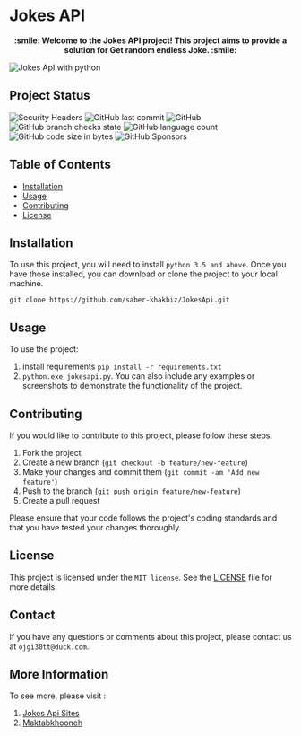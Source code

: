 # Jokes API

<p align="center"><strong>:smile: Welcome to the Jokes API project! This project aims to provide a solution for Get random endless Joke. :smile:</strong></p>

![Jokes ApI with python](https://github.com/saber-khakbiz/JokesApi/blob/master/images/JokesApi.jpg)

## Project Status

![Security Headers](https://img.shields.io/security-headers?url=https%3A%2F%2Fgithub.com%2Fsaber-khakbiz)
![GitHub last commit](https://img.shields.io/github/last-commit/saber-khakbiz/jokesapi)
![GitHub](https://img.shields.io/github/license/saber-khakbiz/jokesapi)
![GitHub branch checks state](https://img.shields.io/github/checks-status/saber-khakbiz/jokesapi/master)
![GitHub language count](https://img.shields.io/github/languages/count/saber-khakbiz/jokesapi)
![GitHub code size in bytes](https://img.shields.io/github/languages/code-size/saber-khakbiz/jokesapi)
![GitHub Sponsors](https://img.shields.io/github/sponsors/python)

## Table of Contents

- [Installation](#installation)
- [Usage](#usage)
- [Contributing](#contributing)
- [License](#license)

## Installation

To use this project, you will need to install `python 3.5 and above`. Once you have those installed, you can download or clone the project to your local machine.

`git clone https://github.com/saber-khakbiz/JokesApi.git`

## Usage

To use the project:

1. install requirements `pip install -r requirements.txt`
2. `python.exe jokesapi.py`.
   You can also include any examples or screenshots to demonstrate the functionality of the project.

## Contributing

If you would like to contribute to this project, please follow these steps:

1. Fork the project
2. Create a new branch (`git checkout -b feature/new-feature`)
3. Make your changes and commit them (`git commit -am 'Add new feature'`)
4. Push to the branch (`git push origin feature/new-feature`)
5. Create a pull request

Please ensure that your code follows the project's coding standards and that you have tested your changes thoroughly.

## License

This project is licensed under the `MIT license`. See the [LICENSE](LICENSE) file for more details.

## Contact

If you have any questions or comments about this project, please contact us at `ojgi30tt@duck.com`.

## More Information

To see more, please visit :

1. [Jokes Api Sites](https://rapidapi.com/collection/jokes)
2. [Maktabkhooneh](https://maktabkhooneh.org/course/%D8%B4%DB%8C%D8%A1-%DA%AF%D8%B1%D8%A7%DB%8C%DB%8C-%D9%BE%D8%A7%DB%8C%D8%AA%D9%88%D9%86-mk2032/)

